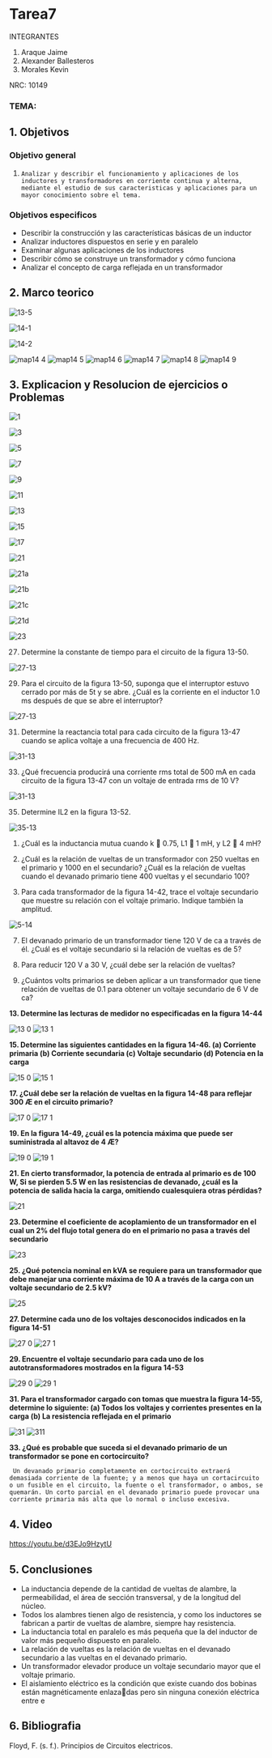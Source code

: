 # Tarea7

INTEGRANTES

1. Araque Jaime
2.  Alexander Ballesteros
4. Morales Kevin

NRC: 10149
### TEMA: 
## 1. Objetivos
### Objetivo general
1.     Analizar y describir el funcionamiento y aplicaciones de los inductores y transformadores en corriente continua y alterna, mediante el estudio de sus caracteristicas y aplicaciones para un mayor conocimiento sobre el tema.
### Objetivos especificos
*  Describir la construcción y las características
básicas de un inductor
* Analizar inductores dispuestos en serie y en
paralelo
* Examinar algunas aplicaciones de los inductores
* Describir cómo se construye un transformador y
cómo funciona
* Analizar el concepto de carga reflejada en un
transformador
## 2. Marco teorico

![13-5](https://user-images.githubusercontent.com/93951775/153488719-d92e9b6a-6981-4539-ad81-bd396fd3f761.jpeg)

![14-1](https://user-images.githubusercontent.com/93951775/153493432-65e1a239-6fce-446c-8bfd-79fdbb6cf072.jpeg)


![14-2](https://user-images.githubusercontent.com/93951775/153501668-33b6bff4-d98e-4557-b876-25ac62320eef.jpeg)


![map14 4](https://user-images.githubusercontent.com/93224166/152461661-71f5f391-dd1a-44db-b219-e17ebb529f47.png)
![map14 5](https://user-images.githubusercontent.com/93224166/152461662-cd8bc92f-74c2-4200-ad3f-3cbcc26bf053.png)
![map14 6](https://user-images.githubusercontent.com/93224166/152461649-377441b2-1e7c-45c4-85b9-db770c8b00f4.png)
![map14 7](https://user-images.githubusercontent.com/93224166/152461651-8924a35d-2ca7-466d-8d9d-ca7b412001a4.png)
![map14 8](https://user-images.githubusercontent.com/93224166/152461654-835bf5c4-5aa7-460c-9605-ef889e5762bb.png)
![map14 9](https://user-images.githubusercontent.com/93224166/152461659-00f355a8-621d-4c78-881d-317935a4c163.png)


















## 3. Explicacion y Resolucion de ejercicios o Problemas




![1](https://user-images.githubusercontent.com/93928146/153603419-7d9876ac-317a-4930-b175-5439a542b56f.PNG)




![3](https://user-images.githubusercontent.com/93928146/153603439-d1ee9f16-cd4c-4f81-9058-e98779c4d63d.PNG)





![5](https://user-images.githubusercontent.com/93928146/153603440-70a80582-aa2c-4dcc-8641-efce1c4a804f.PNG)





![7](https://user-images.githubusercontent.com/93928146/153603441-7043a433-9010-4106-9c7a-a6b7669b7a8f.PNG)




![9](https://user-images.githubusercontent.com/93928146/153603442-302c50cd-eeae-4b50-83fb-979cfd0fb442.PNG)




![11](https://user-images.githubusercontent.com/93928146/153603452-8ab8269a-3990-41eb-b167-adbf50a8c503.PNG)





![13](https://user-images.githubusercontent.com/93928146/153603454-105d72fc-1655-49d2-939e-208e3901eeb4.PNG)




![15](https://user-images.githubusercontent.com/93928146/153603456-d8cc44b5-86c7-4b39-9304-ce5dfd86e057.PNG)





![17](https://user-images.githubusercontent.com/93928146/153603458-a243ad8d-2fa0-43b5-bfa7-028660f6e2b9.PNG)




![21](https://user-images.githubusercontent.com/93928146/153603483-6fab3f04-d4df-4044-a2c3-c950fb9d4e15.PNG)





![21a](https://user-images.githubusercontent.com/93928146/153603485-1fde20e0-d3fb-4cbb-99b3-dd9af3caf549.PNG)






![21b](https://user-images.githubusercontent.com/93928146/153603486-b029bf98-4bc9-48b0-b216-4504e0401189.PNG)






![21c](https://user-images.githubusercontent.com/93928146/153603491-2f391208-5731-4e5e-a7d8-14b9b3ea362d.PNG)





![21d](https://user-images.githubusercontent.com/93928146/153603492-f016547b-1d0c-4a51-b934-e23e2481ed5c.PNG)








![23](https://user-images.githubusercontent.com/93928146/153603512-f6e5b015-1bb1-40dd-95dd-9c1fba75cff5.PNG)




























27. Determine la constante de tiempo para el circuito de la figura 13-50.

![27-13](https://user-images.githubusercontent.com/93951775/153467835-448b027a-1ec3-4a82-9f9a-30e2bc8478be.JPG)

29. Para el circuito de la figura 13-50, suponga que el interruptor estuvo cerrado por más de 5t y se abre.
¿Cuál es la corriente en el inductor 1.0 ms después de que se abre el interruptor?

![27-13](https://user-images.githubusercontent.com/93951775/153467835-448b027a-1ec3-4a82-9f9a-30e2bc8478be.JPG)

31. Determine la reactancia total para cada circuito de la figura 13-47 cuando se aplica voltaje a una frecuencia
de 400 Hz.

![31-13](https://user-images.githubusercontent.com/93951775/153467849-5f62f4e5-fb08-455a-b4f5-83a1648c2fc3.JPG)

33. ¿Qué frecuencia producirá una corriente rms total de 500 mA en cada circuito de la figura 13-47 con
un voltaje de entrada rms de 10 V?

![31-13](https://user-images.githubusercontent.com/93951775/153467849-5f62f4e5-fb08-455a-b4f5-83a1648c2fc3.JPG)

35. Determine IL2 en la figura 13-52.

![35-13](https://user-images.githubusercontent.com/93951775/153467867-9f18e6ed-cb5e-4d98-b879-26113a5d4d04.JPG)

1. ¿Cuál es la inductancia mutua cuando k  0.75, L1  1 mH, y L2  4 mH?

3. ¿Cuál es la relación de vueltas de un transformador con 250 vueltas en el primario y 1000 en el secundario?
¿Cuál es la relación de vueltas cuando el devanado primario tiene 400 vueltas y el secundario 100?

5. Para cada transformador de la figura 14-42, trace el voltaje secundario que muestre su relación con el
voltaje primario. Indique también la amplitud.

![5-14](https://user-images.githubusercontent.com/93951775/153470544-7d579d0f-4898-4157-af0a-98c2727c8fb2.JPG)

7. El devanado primario de un transformador tiene 120 V de ca a través de él. ¿Cuál es el voltaje secundario
si la relación de vueltas es de 5?

9. Para reducir 120 V a 30 V, ¿cuál debe ser la relación de vueltas?


11. ¿Cuántos volts primarios se deben aplicar a un transformador que tiene relación de vueltas de 0.1 para
obtener un voltaje secundario de 6 V de ca?


**13. Determine las lecturas de medidor no especificadas en la figura 14-44**

![13 0](https://user-images.githubusercontent.com/93224166/153318339-19374f67-a750-4484-b156-c5e2ef474b43.png)
![13 1](https://user-images.githubusercontent.com/93224166/153318341-0de3bc84-c44c-42ec-83e7-6dd0daa3d73b.png)

**15. Determine las siguientes cantidades en la figura 14-46. (a) Corriente primaria (b) Corriente secundaria (c) Voltaje secundario (d) Potencia en la carga**

![15 0](https://user-images.githubusercontent.com/93224166/153318342-dbc6850b-796d-411b-9d94-8e3afdadf107.png)
![15 1](https://user-images.githubusercontent.com/93224166/153318343-5dd3807d-2ae2-4a4f-a704-80ae5037f748.png)

**17. ¿Cuál debe ser la relación de vueltas en la figura 14-48 para reflejar 300 Æ en el circuito primario?**

![17 0](https://user-images.githubusercontent.com/93224166/153318344-88b05040-179b-46ea-a39b-e9eabd33e79c.png)
![17 1](https://user-images.githubusercontent.com/93224166/153318346-d53522b5-a153-4d6f-9335-c5ff8d2e4f7f.png)

**19. En la figura 14-49, ¿cuál es la potencia máxima que puede ser suministrada al altavoz de 4 Æ?**
 
![19 0](https://user-images.githubusercontent.com/93224166/153318347-f7701b8a-eca0-493e-ae75-37b8d37fc71d.png)
![19 1](https://user-images.githubusercontent.com/93224166/153318350-27b57ea4-3497-4796-a778-e2bc539664c1.png)

**21. En cierto transformador, la potencia de entrada al primario es de 100 W, Si se pierden 5.5 W en las resistencias de devanado, ¿cuál es la potencia de salida hacia la carga, omitiendo cualesquiera otras pérdidas?**

![21](https://user-images.githubusercontent.com/93224166/153318354-2e73b233-1f12-44b5-b34c-86d9ed761c41.png)

**23. Determine el coeficiente de acoplamiento de un transformador en el cual un 2% del flujo total genera do en el primario no pasa a través del secundario**

![23](https://user-images.githubusercontent.com/93224166/153318355-d10c01fa-6859-43ea-aeaf-1476289c73b0.png)

**25. ¿Qué potencia nominal en kVA se requiere para un transformador que debe manejar una corriente máxima de 10 A a través de la carga con un voltaje secundario de 2.5 kV?**

![25](https://user-images.githubusercontent.com/93224166/153318356-2f027298-b2c0-4913-b96e-245ee5dd4db9.png)

**27. Determine cada uno de los voltajes desconocidos indicados en la figura 14-51**

![27 0](https://user-images.githubusercontent.com/93224166/153318358-1aea48f7-782d-4cce-a5dc-28c12a5761e8.png)
![27 1](https://user-images.githubusercontent.com/93224166/153318360-ecc2481e-fbac-4a6e-9602-06bb3cefc161.png)

**29. Encuentre el voltaje secundario para cada uno de los autotransformadores mostrados en la figura 14-53**

![29 0](https://user-images.githubusercontent.com/93224166/153318362-bf67de46-ab8b-4cd6-a40a-f6efe9d8dee9.png)
![29 1](https://user-images.githubusercontent.com/93224166/153318363-46d9f615-3dca-4366-aaad-66ecfbd36f4b.png)

**31. Para el transformador cargado con tomas que muestra la figura 14-55, determine lo siguiente: (a) Todos los voltajes y corrientes presentes en la carga (b) La resistencia reflejada en el primario**

![31](https://user-images.githubusercontent.com/93224166/153318364-884042af-c52a-4cb5-af38-b1d291756f9b.png)
![311](https://user-images.githubusercontent.com/93224166/153318366-2e5a3ad4-45f1-4ea7-8683-f0585598c130.png)

**33. ¿Qué es probable que suceda si el devanado primario de un transformador se pone en cortocircuito?**
 
 ` Un devanado primario completamente en cortocircuito extraerá demasiada corriente de la fuente; y a menos que haya un cortacircuito o un fusible en el circuito, la fuente o el transformador, o ambos, se quemarán. Un corto parcial en el devanado primario puede provocar una corriente primaria más alta que lo normal o incluso excesiva.`


## 4. Video 

https://youtu.be/d3EJo9HzytU

## 5. Conclusiones
* La inductancia depende de la cantidad de vueltas de alambre, la permeabilidad, el área de sección
transversal, y de la longitud del núcleo.
* Todos los alambres tienen algo de resistencia, y como los inductores se fabrican a partir de vueltas de
alambre, siempre hay resistencia.
* La inductancia total en paralelo es más pequeña que la del inductor de valor más pequeño dispuesto en
paralelo.
* La relación de vueltas es la relación de vueltas en el devanado secundario a las vueltas en el devanado
primario.
* Un transformador elevador produce un voltaje secundario mayor que el voltaje primario. 
* El aislamiento eléctrico es la condición que existe cuando dos bobinas están magnéticamente enlazadas pero sin ninguna conexión eléctrica entre e
## 6. Bibliografia
Floyd, F. (s. f.). Principios de Circuitos electricos.

